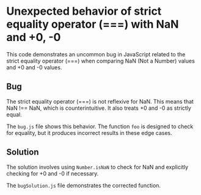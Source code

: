 # Unexpected behavior of strict equality operator (===) with NaN and +0, -0

This code demonstrates an uncommon bug in JavaScript related to the strict equality operator (===) when comparing NaN (Not a Number) values and +0 and -0 values.

## Bug

The strict equality operator (===) is not reflexive for NaN.  This means that NaN !== NaN, which is counterintuitive. It also treats +0 and -0 as strictly equal.

The `bug.js` file shows this behavior.  The function `foo` is designed to check for equality, but it produces incorrect results in these edge cases.

## Solution

The solution involves using `Number.isNaN` to check for NaN and explicitly checking for +0 and -0 if necessary. 

The `bugSolution.js` file demonstrates the corrected function.